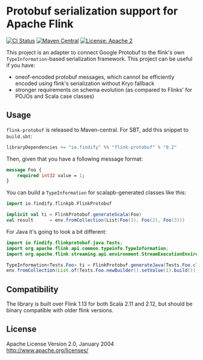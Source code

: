 # Protobuf serialization support for Apache Flink

[![CI Status](https://github.com/findify/flink-protobuf/workflows/CI/badge.svg)](https://github.com/flink-protobuf/workflows/actions)
[![Maven Central](https://maven-badges.herokuapp.com/maven-central/io.findify/flink-adt_2.12/badge.svg?style=plastic)](https://maven-badges.herokuapp.com/maven-central/io.github.metarank/cfor_2.13)
[![License: Apache 2](https://img.shields.io/badge/License-Apache2-green.svg)](https://opensource.org/licenses/Apache2.0)

This project is an adapter to connect Google Protobuf to the flink's own `TypeInformation`-based serialization 
framework. This project can be useful if you have:
* oneof-encoded protobuf messages, which cannot be efficiently encoded using flink's serialization without Kryo fallback
* stronger requirements on schema evolution (as compared to Flinks' for POJOs and Scala case classes)

## Usage

`flink-protobuf` is released to Maven-central. For SBT, add this snippet to `build.sbt`:
```scala
libraryDependencies += "io.findify" %% "flink-protobuf" % "0.2"
```
Then, given that you have a following message format:
```proto
message Foo {
    required int32 value = 1;
}
```
You can build a `TypeInformation` for scalapb-generated classes like this:
```scala
import io.findify.flinkpb.FlinkProtobuf

implicit val ti = FlinkProtobuf.generateScala(Foo)
val result      = env.fromCollection(List(Foo(1), Foo(2), Foo(3)))
```

For Java it's going to look a bit different:
```java
import io.findify.flinkprotobuf.java.Tests;
import org.apache.flink.api.common.typeinfo.TypeInformation;
import org.apache.flink.streaming.api.environment.StreamExecutionEnvironment;

TypeInformation<Tests.Foo> ti = FlinkProtobuf.generateJava(Tests.Foo.class, Tests.Foo.getDefaultInstance());
env.fromCollection(List.of(Tests.Foo.newBuilder().setValue(1).build()), ti).executeAndCollect(100);

```

## Compatibility

The library is built over Flink 1.13 for both Scala 2.11 and 2.12, but should be binary compatible with older flink versions.

## License

Apache License
Version 2.0, January 2004
http://www.apache.org/licenses/